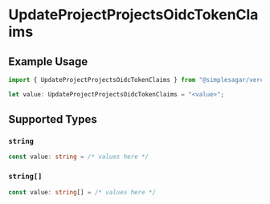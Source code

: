# UpdateProjectProjectsOidcTokenClaims

## Example Usage

```typescript
import { UpdateProjectProjectsOidcTokenClaims } from "@simplesagar/vercel/models/updateprojectop.js";

let value: UpdateProjectProjectsOidcTokenClaims = "<value>";
```

## Supported Types

### `string`

```typescript
const value: string = /* values here */
```

### `string[]`

```typescript
const value: string[] = /* values here */
```

